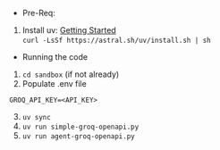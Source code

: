 * Pre-Req:
1. Install uv: [Getting Started](https://docs.astral.sh/uv/getting-started/installation)  
`curl -LsSf https://astral.sh/uv/install.sh | sh`

* Running the code
1. `cd sandbox` (if not already)
2. Populate .env file  
```
GROQ_API_KEY=<API_KEY>
```
3. `uv sync`
4. `uv run simple-groq-openapi.py`
5. `uv run agent-groq-openapi.py`